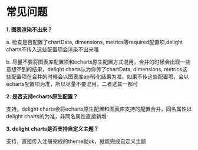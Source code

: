 # 常见问题
**1. 图表渲染不出来？**

a. 检查是否配置了chartData, dimensions, metrics等required配置项,delight charts不传入这些配置项会渲染不出来哦

b. 尽量不要将图表库配置项和echarts原生配置方式混用，合并的时候会出现一些意想不到的结果，delight charts认为你传了chartData, dimensions, metrics这些配置项在合并的时候会以图表库api转化结果为准，如果不传这些配置项，会以echarts配置项为准，所以尽量不要混用，二者选其一都可



**2. 是否支持echarts原生配置？**

支持，delight charts会将echarts原生配置和图表库支持的配置合并，同名属性以delight charts的为准，非同名属性直接新增

**3. delight charts是否支持自定义主题？**

支持，直接传入注册完成的theme就ok，就能完成自定义主题
